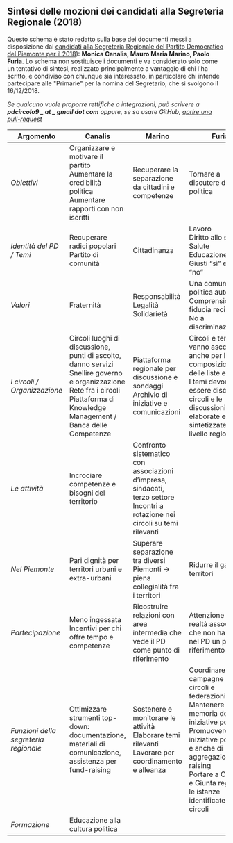 ## Sintesi delle mozioni dei candidati alla Segreteria Regionale (2018)

Questo schema è stato redatto sulla base dei documenti messi a disposizione dai [candidati alla Segreteria Regionale del Partito Democratico del Piemonte per il 2018](http://www.pdpiemonte.it/2018/11/congresso-regionale-2018-i-candidati-e-le-loro-linee-politico-programmatiche/)): **Monica Canalis, Mauro Maria Marino, Paolo Furia**. Lo schema non sostituisce i documenti e va considerato solo come un tentativo di sintesi, realizzato principalmente a vantaggio di chi l'ha scritto, e condiviso con chiunque sia interessato, in particolare chi intende partecipare alle "Primarie" per la nomina del Segretario, che si svolgono il 16/12/2018.

*Se qualcuno vuole proporre rettifiche o integrazioni, può scrivere a **pdcircolo9 _ at _ gmail _dot_ com** oppure, se sa usare GitHub, [aprire una pull-request](https://github.com/pd9-torino/pd9-torino.github.io)*

| **Argomento**                         | **Canalis**                                                                                             | **Marino**                                                                         | **Furia**                                                                                               |
|---------------------------------------|---------------------------------------------------------------------------------------------------------|------------------------------------------------------------------------------------|---------------------------------------------------------------------------------------------------------|
| *Obiettivi*                           | Organizzare e motivare il partito<br>Aumentare la credibilità politica<br>Aumentare rapporti con non iscritti | Recuperare la separazione da cittadini e competenze | Tornare a discutere di politica            |
| *Identità del PD / Temi*              | Recuperare radici popolari<br>Partito di comunità                                                                                      | Cittadinanza                                                                       | Lavoro<br>Diritto allo studio<br>Salute<br>Educazione<br>Giusti “sì” e giusti “no” |
| *Valori*                              | Fraternità                                                                                              | Responsabilità<br>Legalità<br>Solidarietà                                                                         | Una comunità politica autentica<br>Comprensione e fiducia reciproca<br>No a discriminazione |
| *I circoli / Organizzazione*          | Circoli luoghi di discussione, punti di ascolto, danno servizi<br>Snellire governo e organizzazione<br>Rete fra i circoli<br>Piattaforma di Knowledge Management / Banca delle Competenze                                             | Piattaforma regionale per discussione e sondaggi<br>Archivio di iniziative e comunicazioni                                              | Circoli e territori vanno ascoltati anche per la composizione delle liste elettorali<br>I temi devono essere discussi dai circoli e le discussioni elaborate e sintetizzate a livello regionale  |
| *Le attività*                         | Incrociare competenze e bisogni del territorio                                                          | Confronto sistematico con associazioni d’impresa, sindacati, terzo settore<br>Incontri a rotazione nei circoli su temi rilevanti |                                                           |
| *Nel Piemonte*                        | Pari dignità per territori urbani e extra-urbani                                                        | Superare separazione tra diversi Piemonti -&gt; piena collegialità fra i territori | Ridurre il gap fra i territori                                                                          |
| *Partecipazione*                      | Meno ingessata <br>Incentivi per chi offre tempo e competenze                                           | Ricostruire relazioni con area intermedia che vede il PD come punto di riferimento | Attenzione per realtà associative che non hanno più nel PD un punto di riferimento                      |
| *Funzioni della segreteria regionale* | Ottimizzare strumenti top-down: documentazione, materiali di comunicazione, assistenza per fund-raising | Sostenere e monitorare le attività<br>Elaborare temi rilevanti<br>Lavorare per coordinamento e alleanza | Coordinare campagne per circoli e federazioni<br>Mantenere memoria delle iniziative politiche<br>Promuovere iniziative politiche e anche di aggregazione/fund raising<br>Portare a Consiglio e Giunta regionale le istanze identificate dai circoli |
| *Formazione*                          | Educazione alla cultura politica                                                                        |                                                                                    |                                                                                                         |
